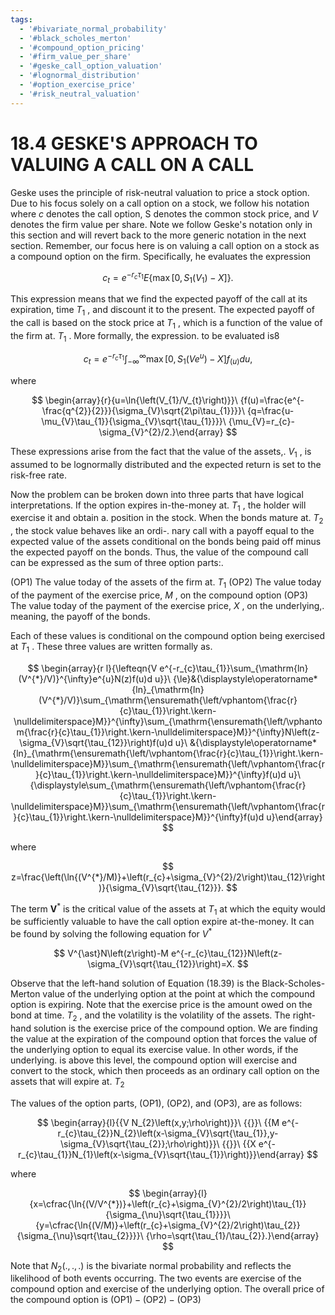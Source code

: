 ```yaml
---
tags:
  - '#bivariate_normal_probability'
  - '#black_scholes_merton'
  - '#compound_option_pricing'
  - '#firm_value_per_share'
  - '#geske_call_option_valuation'
  - '#lognormal_distribution'
  - '#option_exercise_price'
  - '#risk_neutral_valuation'
---
```

# 18.4 GESKE'S APPROACH TO VALUING A CALL ON A CALL

Geske uses the principle of risk-neutral valuation to price a stock option. Due to his focus solely on a call option on a stock, we follow his notation where $c$ denotes the call option, S denotes the common stock price, and $V$ denotes the firm value per share. Note we follow Geske's notation only in this section and will revert back to the more generic notation in the next section. Remember, our focus here is on valuing a call option on a stock as a compound option on the firm. Specifically, he evaluates the expression

$$
{{c}_{t}}={{e}^{-{{r}_{c}}{{\tau}_{1}}}}E\left\{\operatorname*{max}\left[0,{{S}_{1}}\left({{V}_{1}}\right)-X\right]\right\}.
$$

This expression means that we find the expected payoff of the call at its expiration, time $T_{1}$ , and discount it to the present. The expected payoff of the call is based on the stock price at $T_{1}$ , which is a function of the value of the firm at. $T_{1}$ . More formally, the expression. to be evaluated is8

$$
{{c}_{t}}={{e}^{-{{r}_{c}}{{\tau}_{1}}}}\int_{-\infty}^{\infty}{\operatorname*{max}\left[0,{{S}_{1}}\left(V{{e}^{u}}\right)-X\right]{{f}_{\left(u\right)}}d u},
$$

where

$$
\begin{array}{r}{u=\ln{\left(V_{1}/V_{t}\right)}}\ {f(u)=\frac{e^{-\frac{q^{2}}{2}}}{\sigma_{V}\sqrt{2\pi\tau_{1}}}}\ {q=\frac{u-\mu_{V}\tau_{1}}{\sigma_{V}\sqrt{\tau_{1}}}}\ {\mu_{V}=r_{c}-\sigma_{V}^{2}/2.}\end{array}
$$

These expressions arise from the fact that the value of the assets,. $V_{1}$ , is assumed to be lognormally distributed and the expected return is set to the risk-free rate.

Now the problem can be broken down into three parts that have logical interpretations. If the option expires in-the-money at. $T_{1}$ , the holder will exercise it and obtain a. position in the stock. When the bonds mature at. $T_{2}$ , the stock value behaves like an ordi-. nary call with a payoff equal to the expected value of the assets conditional on the bonds being paid off minus the expected payoff on the bonds. Thus, the value of the compound call can be expressed as the sum of three option parts:.

(OP1) The value today of the assets of the firm at. $T_{1}$
(OP2) The value today of the payment of the exercise price, $M$ , on the compound option
(OP3) The value today of the payment of the exercise price, $X$ , on the underlying,. meaning, the payoff of the bonds.

Each of these values is conditional on the compound option being exercised at $T_{1}$ . These three values are written formally as.

$$
\begin{array}{r l}{\lefteqn{V e^{-r_{c}\tau_{1}}\sum_{\mathrm{ln}(V^{*}/V)}^{\infty}e^{u}N(z)f(u)d u}}\ {\le}&{\displaystyle\operatorname*{ln}_{\mathrm{ln}(V^{*}/V)}\sum_{\mathrm{\ensuremath{\left/vphantom{\frac{r}{c}\tau_{1}}\right.\kern-\nulldelimiterspace}M}}^{\infty}\sum_{\mathrm{\ensuremath{\left/\vphantom{\frac{r}{c}\tau_{1}}\right.\kern-\nulldelimiterspace}M}}^{\infty}N\left(z-\sigma_{V}\sqrt{\tau_{12}}\right)f(u)d u}\ &{\displaystyle\operatorname*{ln}_{\mathrm{\ensuremath{\left/\vphantom{\frac{r}{c}\tau_{1}}\right.\kern-\nulldelimiterspace}M}}\sum_{\mathrm{\ensuremath{\left/\vphantom{\frac{r}{c}\tau_{1}}\right.\kern-\nulldelimiterspace}M}}^{\infty}f(u)d u}\ {\displaystyle\sum_{\mathrm{\ensuremath{\left/\vphantom{\frac{r}{c}\tau_{1}}\right.\kern-\nulldelimiterspace}M}}\sum_{\mathrm{\ensuremath{\left/\vphantom{\frac{r}{c}\tau_{1}}\right.\kern-\nulldelimiterspace}M}}^{\infty}f(u)d u}\end{array}
$$

where

$$
z=\frac{\left(\ln{(V^{*}/M)}+\left(r_{c}+\sigma_{V}^{2}/2\right)\tau_{12}\right)}{\sigma_{V}\sqrt{\tau_{12}}}.
$$

The term $\boldsymbol{V}^{*}$ is the critical value of the assets at $T_{1}$ at which the equity would be sufficiently valuable to have the call option expire at-the-money. It can be found by solving the following equation for $V^{*}$

$$
V^{\ast}N\left(z\right)-M e^{-r_{c}\tau_{12}}N\left(z-\sigma_{V}\sqrt{\tau_{12}}\right)=X.
$$

Observe that the left-hand solution of Equation (18.39) is the Black-Scholes-Merton value of the underlying option at the point at which the compound option is expiring. Note that the exercise price is the amount owed on the bond at time. $T_{2}$ , and the volatility is the volatility of the assets. The right-hand solution is the exercise price of the compound option. We are finding the value at the expiration of the compound option that forces the value of the underlying option to equal its exercise value. In other words, if the underlying. is above this level, the compound option will exercise and convert to the stock, which then proceeds as an ordinary call option on the assets that will expire at. $T_{2}$

The values of the option parts, (OP1), (OP2), and (OP3), are as follows:

$$
\begin{array}{l}{{V N_{2}\left(x,y;\rho\right)}}\ {{}}\ {{M e^{-r_{c}\tau_{2}}N_{2}\left(x-\sigma_{V}\sqrt{\tau_{1}},y-\sigma_{V}\sqrt{\tau_{2}};\rho\right)}}\ {{}}\ {{X e^{-r_{c}\tau_{1}}N_{1}\left(x-\sigma_{V}\sqrt{\tau_{1}}\right)}}\end{array}
$$

where

$$
\begin{array}{l}{x=\cfrac{\ln{(V/V^{*})}+\left(r_{c}+\sigma_{V}^{2}/2\right)\tau_{1}}{\sigma_{\nu}\sqrt{\tau_{1}}}}\ {y=\cfrac{\ln{(V/M)}+\left(r_{c}+\sigma_{V}^{2}/2\right)\tau_{2}}{\sigma_{\nu}\sqrt{\tau_{2}}}}\ {\rho=\sqrt{\tau_{1}/\tau_{2}}.}\end{array}
$$

Note that $N_{2}\left(.,.,.\right)$ is the bivariate normal probability and reflects the likelihood of both events occurring. The two events are exercise of the compound option and exercise of the underlying option. The overall price of the compound option is $(\mathrm{OP1})-(\mathrm{OP2})-(\mathrm{OP3})$
